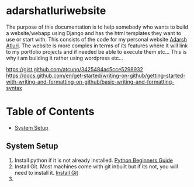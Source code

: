# adarshatluriwebsite
The purpose of this documentation is to help somebody who wants to build a website/webapp using Django and has the html templates they want to use or start with. This consists of the code for my personal website [Adarsh Atluri](adarshatluri.in). The website is more comples in terms of its features where it will link to my portfolio projects and if needed be able to execute them etc... This is why i am building it rather using wordpress etc...


https://gist.github.com/atcuno/3425484ac5cce5298932 
https://docs.github.com/en/get-started/writing-on-github/getting-started-with-writing-and-formatting-on-github/basic-writing-and-formatting-syntax


# Table of Contents
 * [System Setup](#systemsetup)

## System Setup <a id="systemsetup"></a>
1. Install python if it is not already installed. [Python Beginners Guide](https://wiki.python.org/moin/BeginnersGuide/Download) 
2. Install Git. Most machines come with git inbuilt but if its not, you will need to install it. [Install Git](https://git-scm.com/book/en/v2/Getting-Started-Installing-Git)
3. 

